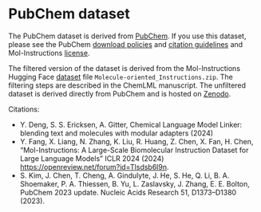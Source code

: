 # PubChem dataset
The PubChem dataset is derived from [PubChem](https://pubchem.ncbi.nlm.nih.gov/).
If you use this dataset, please see the PubChem [download policies](https://pubchem.ncbi.nlm.nih.gov/docs/downloads) and [citation guidelines](https://pubchem.ncbi.nlm.nih.gov/docs/citation-guidelines) and Mol-Instructions [license](https://huggingface.co/datasets/zjunlp/Mol-Instructions#4-1).

The filtered version of the dataset is derived from the Mol-Instructions Hugging Face [dataset](https://huggingface.co/datasets/zjunlp/Mol-Instructions/tree/main/data) file `Molecule-oriented_Instructions.zip`.
The filtering steps are described in the ChemLML manuscript.
The unfiltered dataset is derived directly from PubChem and is hosted on [Zenodo](https://zenodo.org/doi/10.5281/zenodo.11661517).

Citations:
- Y. Deng, S. S. Ericksen, A. Gitter, Chemical Language Model Linker: blending text and molecules with modular adapters (2024)
- Y. Fang, X. Liang, N. Zhang, K. Liu, R. Huang, Z. Chen, X. Fan, H. Chen, “Mol-Instructions: A Large-Scale Biomolecular Instruction Dataset for Large Language Models” ICLR 2024 (2024) https://openreview.net/forum?id=Tlsdsb6l9n.
- S. Kim, J. Chen, T. Cheng, A. Gindulyte, J. He, S. He, Q. Li, B. A. Shoemaker, P. A. Thiessen, B. Yu, L. Zaslavsky, J. Zhang, E. E. Bolton, PubChem 2023 update. Nucleic Acids Research 51, D1373–D1380 (2023).
